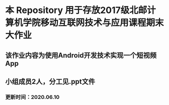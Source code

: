 # 本 Repository 用于存放2017级北邮计算机学院移动互联网技术与应用课程期末大作业
## 该作业内容为使用Android开发技术实现一个短视频App
## 小组成员2人，分工见.ppt文件

### 更新时间：2020.06.10